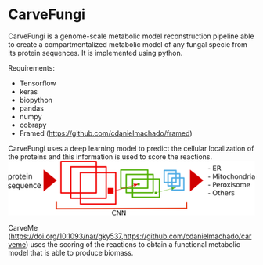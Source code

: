 # CarveFungi

CarveFungi is a genome-scale metabolic model reconstruction pipeline able to create a compartmentalized metabolic model of any fungal specie from its protein sequences. It is implemented using python.

Requirements:
- Tensorflow
- keras
- biopython
- pandas
- numpy
- cobrapy
- Framed (https://github.com/cdanielmachado/framed)


 CarveFungi uses a deep learning model to predict the cellular localization of the proteins and this information is used to score the reactions. 
![Deep neural network](/images/CNN.png)

CarveMe (https://doi.org/10.1093/nar/gky537,https://github.com/cdanielmachado/carveme) uses the scoring of the reactions to obtain a functional metabolic model that is able to produce biomass. 

